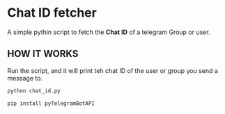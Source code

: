# Chat ID fetcher

A simple pythin script to fetch the **Chat ID** of a telegram Group or user.

## HOW IT WORKS

Run the script, and it will print teh chat ID of the user or group you send a message to.

```bash
python chat_id.py

pip install pyTelegramBotAPI